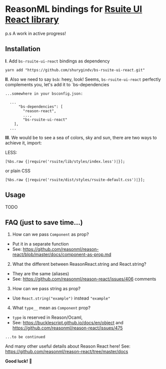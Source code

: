 # ReasonML bindings for  [Rsuite UI React library](https://rsuitejs.com)

p.s A work in active progress!

## Installation

**I**. Add `bs-rsuite-ui-react` bindings as dependency 

```
yarn add "https://github.com/shurygindv/bs-rsuite-ui-react.git"
```

**II**. Also we need to say `bsb`: heey, look! Seems, `bs-rsuite-ui-react` perfectly complements you, let's add it to `bs-dependencies

`...somewhere in your bsconfig.json: `
```reason
  ... 
      "bs-dependencies": [
        "reason-react",
        ...,
        "bs-rsuite-ui-react"
    ],
  ...
```


**III**. We would be to see a sea of colors, sky and sun, there are two ways to achieve it, import:

LESS:

```reason
[%bs.raw {|require('rsuite/lib/styles/index.less')|}];
```

or plain CSS

```reason
[%bs.raw {|require('rsuite/dist/styles/rsuite-default.css')|}];
```

## Usage

TODO

## FAQ (just to save time...)

1. How can we pass `Component` as prop?
 - Put it in a separate function
 - See: https://github.com/reasonml/reason-react/blob/master/docs/component-as-prop.md

2. What the different between ReasonReact.string and React.string?
- They are the same (aliases)
- See: https://github.com/reasonml/reason-react/issues/406 comments

3. How can we pass string as prop?

- Use `React.string("example")` instead `"example"`

4. What `type__` mean as `Component` prop?

- `type` is reserved in Reason/Ocaml,
- See: https://bucklescript.github.io/docs/en/object
and https://github.com/reasonml/reason-react/issues/475

`...to be continued`

And many other useful details about Reason React here!
  See: https://github.com/reasonml/reason-react/tree/master/docs
  
  
**Good luck!** 🙂 
